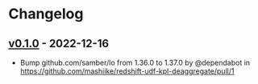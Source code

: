 # Changelog

## [v0.1.0](https://github.com/mashiike/redshift-udf-kpl-deaggregate/commits/v0.1.0) - 2022-12-16
- Bump github.com/samber/lo from 1.36.0 to 1.37.0 by @dependabot in https://github.com/mashiike/redshift-udf-kpl-deaggregate/pull/1
